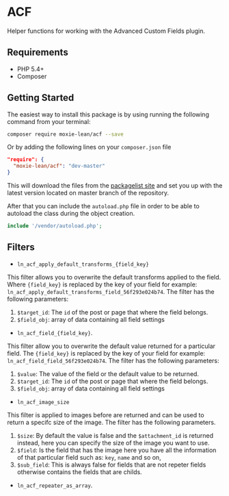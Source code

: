 # ACF

Helper functions for working with the Advanced Custom Fields plugin.

## Requirements

- PHP 5.4+ 
- Composer 

## Getting Started

The easiest way to install this package is by using running the following command from your terminal:

```bash
composer require moxie-lean/acf --save
```

Or by adding the following lines on your `composer.json` file

```json
"require": {
  "moxie-lean/acf": "dev-master"
}
```

This will download the files from the [packagelist site](https://packagist.org/packages/moxie-lean/acf) 
and set you up with the latest version located on master branch of the repository. 

After that you can include the `autoload.php` file in order to be able to autoload 
the class during the object creation. 

```php
include '/vendor/autoload.php';
```

## Filters

- `ln_acf_apply_default_transforms_{field_key}`

This filter allows you to overwrite the default transforms applied to
the field. Where `{field_key}` is replaced by the key of your field
for example: `ln_acf_apply_default_transforms_field_56f293e024b74`. The filter has the following parameters: 

1. `$target_id`: The `id` of the post or page that where the field
   belongs.
2. `$field_obj`: array of data containing all field settings 

- `ln_acf_field_{field_key}`.

This filter allow you to overwrite the default value returned for a
particular field. The `{field_key}` is replaced by the key of your field
for example: `ln_acf_field_field_56f293e024b74`. The filter has the
following parameters: 

1. `$value`: The value of the field or the default value to be returned.
2. `$target_id`: The `id` of the post or page that where the field
   belongs.
3. `$field_obj`: array of data containing all field settings 

- `ln_acf_image_size`

This filter is applied to images before are returned and can be used to
return a specifc size of the image. The filter has the following
parameters.

1. `$size`: By default the value is false and the `$attachment_id` is
   returned instead, here you can specify the size of the image you want to use.
2. `$field`: Is the field that has the image here you have all the
   information of that particular field such as: `key`, `name` and so
on,
3. `$sub_field`: This is always false for fields that are not repeter
   fields otherwise contains the fields that are childs.

- `ln_acf_repeater_as_array`.
